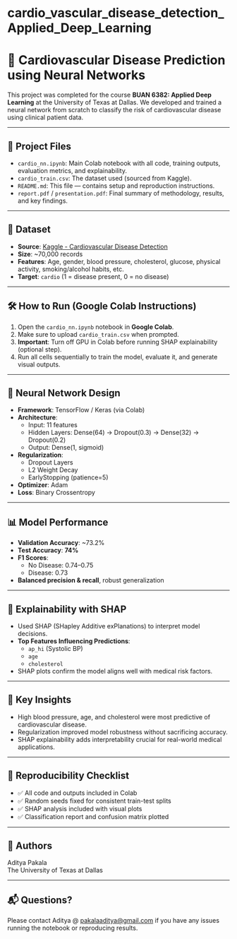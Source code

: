 # cardio_vascular_disease_detection_Applied_Deep_Learning

# 🧠 Cardiovascular Disease Prediction using Neural Networks

This project was completed for the course **BUAN 6382: Applied Deep Learning** at the University of Texas at Dallas. We developed and trained a neural network from scratch to classify the risk of cardiovascular disease using clinical patient data.

---

## 📁 Project Files

- `cardio_nn.ipynb`: Main Colab notebook with all code, training outputs, evaluation metrics, and explainability.
- `cardio_train.csv`: The dataset used (sourced from Kaggle).
- `README.md`: This file — contains setup and reproduction instructions.
- `report.pdf` / `presentation.pdf`: Final summary of methodology, results, and key findings.

---

## 🧩 Dataset

- **Source**: [Kaggle - Cardiovascular Disease Detection](https://www.kaggle.com/datasets/bhadaneeraj/cardio-vascular-disease-detection)
- **Size**: ~70,000 records
- **Features**: Age, gender, blood pressure, cholesterol, glucose, physical activity, smoking/alcohol habits, etc.
- **Target**: `cardio` (1 = disease present, 0 = no disease)

---

## 🛠️ How to Run (Google Colab Instructions)

1. Open the `cardio_nn.ipynb` notebook in **Google Colab**.
2. Make sure to upload `cardio_train.csv` when prompted.
3. **Important**: Turn off GPU in Colab before running SHAP explainability (optional step).
4. Run all cells sequentially to train the model, evaluate it, and generate visual outputs.

---

## 🧠 Neural Network Design

- **Framework**: TensorFlow / Keras (via Colab)
- **Architecture**:
  - Input: 11 features
  - Hidden Layers: Dense(64) → Dropout(0.3) → Dense(32) → Dropout(0.2)
  - Output: Dense(1, sigmoid)
- **Regularization**:
  - Dropout Layers
  - L2 Weight Decay
  - EarlyStopping (patience=5)
- **Optimizer**: Adam
- **Loss**: Binary Crossentropy

---

## 📊 Model Performance

- **Validation Accuracy**: ~73.2%
- **Test Accuracy**: **74%**
- **F1 Scores**:
  - No Disease: 0.74–0.75
  - Disease: 0.73
- **Balanced precision & recall**, robust generalization

---

## 🔎 Explainability with SHAP

- Used SHAP (SHapley Additive exPlanations) to interpret model decisions.
- **Top Features Influencing Predictions**:
  - `ap_hi` (Systolic BP)
  - `age`
  - `cholesterol`
- SHAP plots confirm the model aligns well with medical risk factors.

---

## 📌 Key Insights

- High blood pressure, age, and cholesterol were most predictive of cardiovascular disease.
- Regularization improved model robustness without sacrificing accuracy.
- SHAP explainability adds interpretability crucial for real-world medical applications.

---

## 🧾 Reproducibility Checklist

- ✅ All code and outputs included in Colab
- ✅ Random seeds fixed for consistent train-test splits
- ✅ SHAP analysis included with visual plots
- ✅ Classification report and confusion matrix plotted

---

## 👥 Authors

Aditya Pakala   
The University of Texas at Dallas

---

## 📬 Questions?

Please contact Aditya @ pakalaaditya@gmail.com if you have any issues running the notebook or reproducing results.
